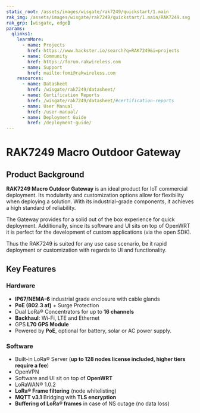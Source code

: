 ```yaml
---
static_root: /assets/images/wisgate/rak7249/quickstart/1.main
rak_img: /assets/images/wisgate/rak7249/quickstart/1.main/RAK7249.svg
rak_grp: [wisgate, edge]
params:
  qlinks1:
    learnMore:
      - name: Projects
        href: https://www.hackster.io/search?q=RAK7249&i=projects
      - name: Community
        href: https://forum.rakwireless.com
      - name: Support
        href: mailto:fomi@rakwireless.com
    resources:
      - name: Datasheet
        href: /wisgate/rak7249/datasheet/
      - name: Certification Reports
        href: /wisgate/rak7249/datasheet/#certification-reports
      - name: User Manual
        href: /user-manual/
      - name: Deployment Guide
        href: /deployment-guide/
---
```


# RAK7249 Macro Outdoor Gateway

<rk-img
  :src="`${$frontmatter.static_root}/rak7249_overview.jpg`"
  width="70%"
  figure-number="1"
  caption="RAK7249 Macro Outdoor Gateway with Support Plate Attached"
/>

## Product Background

**RAK7249 Macro Outdoor Gateway** is an ideal product for IoT commercial deployment. Its modularity and customization options allow for flexibility when deploying a solution. With its industrial-grade components, it achieves a high standard of reliability.

The Gateway provides for a solid out of the box experience for quick deployment. Additionally, since its software and UI sits on top of OpenWRT it is perfect for the development of custom applications (via the open SDK).

Thus the RAK7249 is suited for any use case scenario, be it rapid deployment or customization with regards to UI and functionality.

<rk-btn
  src="/wisgate/rak7249/quickstart/"
  label="Get Started with RAK7249 Macro Outdoor Gateway"
/>

<rk-quick-links :params="$page.frontmatter.params.qlinks1" />

## Key Features

### Hardware

- **IP67/NEMA-6** industrial grade enclosure with cable glands
- **PoE (802.3 af)** + Surge Protection
- Dual LoRa® Concentrators for up to **16 channels**
- **Backhaul**: Wi-Fi, LTE and Ethernet
- GPS **L70 GPS Module**
- Powered by **PoE**, optional for battery, solar or AC power supply.

### Software

- Built-in LoRa® Server (**up to 128 nodes license included, higher tiers require a fee**)
- OpenVPN
- Software and UI sit on top of **OpenWRT**
- LoRaWAN® 1.0.2
- **LoRa® Frame filtering** (node whitelisting)
- **MQTT v3.1** Bridging with **TLS encryption**
- **Buffering of LoRa® frames** in case of NS outage (no data loss)


<rk-btn
  src="https://store.rakwireless.com/products/rak7249-diy-outdoor-gateway"
  label="Buy a RAK7249 Macro Outdoor Gateway"
  _blank
/>
